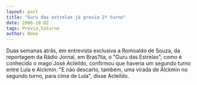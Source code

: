 ```yaml
---
layout: post
title: "Guru das estrelas já previa 2º turno"
date: 2006-10-02
tags: Prévia,Saturno
author: None
---
```

Duas semanas atrás, em entrevista exclusiva a Romoaldo de Souza, da reportagem da Rádio Jornal, em Bras?lia, o \"Guru das Estrelas\", como é conhecido o mago José Acleildo, confirmou que haveria um segundo turno entre Lula e Alckmin. 
\"E não descarto, também, uma virada de Alckmin no segundo turno, para cima de Lula\", disse Acleildo.  